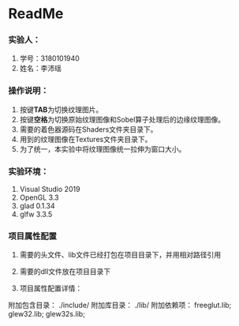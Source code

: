 # ReadMe



### 实验人：

1. 学号：3180101940
2. 姓名：李沛瑶



### 操作说明：

1. 按键**TAB**为切换纹理图片。
1. 按键**空格**为切换原始纹理图像和Sobel算子处理后的边缘纹理图像。
2. 需要的着色器源码在Shaders文件夹目录下。
4. 用到的纹理图像在Textures文件夹目录下。
4. 为了统一，本实验中将纹理图像统一拉伸为窗口大小。



### 实验环境：

1. Visual Studio 2019
2. OpenGL 3.3
3. glad 0.1.34
4. glfw 3.3.5



### 项目属性配置

1. 需要的头文件、lib文件已经打包在项目目录下，并用相对路径引用

2. 需要的dll文件放在项目目录下

3. 项目属性配置详情：

附加包含目录： ./include/
附加库目录： ./lib/
附加依赖项： freeglut.lib; glew32.lib; glew32s.lib;
